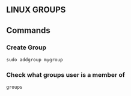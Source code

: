 ## LINUX GROUPS

## Commands

### Create Group

`sudo addgroup mygroup`

### Check what groups user is a member of
`groups`